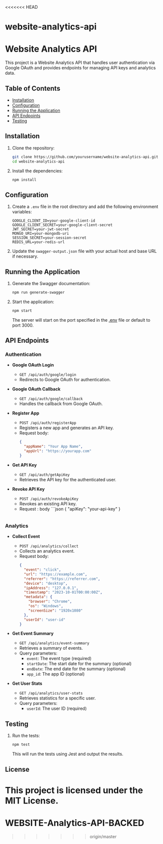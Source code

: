 <<<<<<< HEAD
# website-analytics-api
# Website Analytics API

This project is a Website Analytics API that handles user authentication via Google OAuth and provides endpoints for managing API keys and analytics data.

## Table of Contents

- [Installation](#installation)
- [Configuration](#configuration)
- [Running the Application](#running-the-application)
- [API Endpoints](#api-endpoints)
- [Testing](#testing)

## Installation

1. Clone the repository:

    ```sh
    git clone https://github.com/yourusername/website-analytics-api.git
    cd website-analytics-api
    ```

2. Install the dependencies:

    ```sh
    npm install
    ```

## Configuration

1. Create a `.env` file in the root directory and add the following environment variables:

    ```env
    GOOGLE_CLIENT_ID=your-google-client-id
    GOOGLE_CLIENT_SECRET=your-google-client-secret
    JWT_SECRET=your-jwt-secret
    MONGO_URI=your-mongodb-uri
    SESSION_SECRET=your-session-secret
    REDIS_URL=your-redis-url
    ```

2. Update the `swagger-output.json` file with your actual host and base URL if necessary.

## Running the Application

1. Generate the Swagger documentation:

    ```sh
    npm run generate-swagger
    ```

2. Start the application:

    ```sh
    npm start
    ```

    The server will start on the port specified in the [.env](http://_vscodecontentref_/1) file or default to port 3000.

## API Endpoints

### Authentication

- **Google OAuth Login**
  - `GET /api/auth/google/login`
  - Redirects to Google OAuth for authentication.

- **Google OAuth Callback**
  - `GET /api/auth/google/callback`
  - Handles the callback from Google OAuth.

- **Register App**
  - `POST /api/auth/registerApp`
  - Registers a new app and generates an API key.
  - Request body:
    ```json
    {
      "appName": "Your App Name",
      "appUrl": "https://yourapp.com"
    }
    ```

- **Get API Key**
  - `GET /api/auth/getApiKey`
  - Retrieves the API key for the authenticated user.

- **Revoke API Key**
  - `POST /api/auth/revokeApiKey`
  - Revokes an existing API key.
  - Request :
body    ```json
    {
      "apiKey": "your-api-key"
    }
    ```

### Analytics

- **Collect Event**
  - `POST /api/analytics/collect`
  - Collects an analytics event.
  - Request body:
    ```json
    {
      "event": "click",
      "url": "https://example.com",
      "referrer": "https://referrer.com",
      "device": "desktop",
      "ipAddress": "127.0.0.1",
      "timestamp": "2023-10-01T00:00:00Z",
      "metadata": {
        "browser": "Chrome",
        "os": "Windows",
        "screenSize": "1920x1080"
      },
      "userId": "user-id"
    }
    ```

- **Get Event Summary**
  - `GET /api/analytics/event-summary`
  - Retrieves a summary of events.
  - Query parameters:
    - `event`: The event type (required)
    - `startDate`: The start date for the summary (optional)
    - `endDate`: The end date for the summary (optional)
    - `app_id`: The app ID (optional)

- **Get User Stats**
  - `GET /api/analytics/user-stats`
  - Retrieves statistics for a specific user.
  - Query parameters:
    - `userId`: The user ID (required)

## Testing

1. Run the tests:

    ```sh
    npm test
    ```

    This will run the tests using Jest and output the results.

## License

This project is licensed under the MIT License.
=======
# WEBSITE-Analytics-API-BACKED
>>>>>>> origin/master
